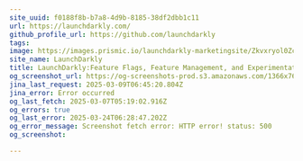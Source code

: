 ```yaml
---
site_uuid: f0188f8b-b7a8-4d9b-8185-38df2dbb1c11
url: https://launchdarkly.com/
github_profile_url: https://github.com/launchdarkly
tags: 
image: https://images.prismic.io/launchdarkly-marketingsite/Zkvxryol0Zci9TSn_social-share-launchdarkly.jpg?ixlib=gatsbyFP&auto=format%2Ccompress%3Fauto%3Dcompress%2Cformat&fit=max
site_name: LaunchDarkly
title: LaunchDarkly:Feature Flags, Feature Management, and Experimentation
og_screenshot_url: https://og-screenshots-prod.s3.amazonaws.com/1366x768/80/false/fe269158e15420f50b86a735a800322b0f66896285513f89db27efe7c0de152e.jpeg
jina_last_request: 2025-03-09T06:45:20.804Z
jina_error: Error occurred
og_last_fetch: 2025-03-07T05:19:02.916Z
og_errors: true
og_last_error: 2025-03-24T06:28:47.202Z
og_error_message: Screenshot fetch error: HTTP error! status: 500
og_screenshot: 

---
```


